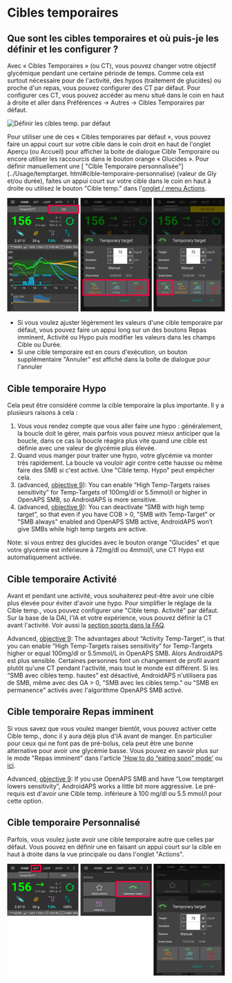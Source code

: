 # Cibles temporaires

## Que sont les cibles temporaires et où puis-je les définir et les configurer ?

Avec « Cibles Temporaires » (ou CT), vous pouvez changer votre objectif glycémique pendant une certaine période de temps. Comme cela est surtout nécessaire pour de l'activité, des hypos (traitement de glucides) ou proche d'un repas, vous pouvez configurer des CT par défaut. Pour configurer ces CT, vous pouvez accéder au menu situé dans le coin en haut à droite et aller dans Préférences -> Autres -> Cibles Temporaires par défaut.

![Définir les cibles temp. par défaut](../images/TempTarget_Default.png)

Pour utiliser une de ces « Cibles temporaires par défaut », vous pouvez faire un appui court sur votre cible dans le coin droit en haut de l'onglet Aperçu (ou Accueil) pour afficher la boite de dialogue Cible Temporaire ou encore utiliser les raccourcis dans le bouton orange « Glucides ». Pour définir manuellement une [ "Cible Temporaire personnalisée"](../Usage/temptarget. html#cible-temporaire-personnalise) (valeur de Gly et/ou durée), faites un appui court sur votre cible dans le coin en haut à droite ou utilisez le bouton "Cible temp." dans l'[onglet / menu Actions](../Configuration/Config-Builder#actions).

![Définir une cible temp.](../images/TempTarget_Set2.png)

- Si vous voulez ajuster légèrement les valeurs d'une cible temporaire par défaut, vous pouvez faire un appui long sur un des boutons Repas imminent, Activité ou Hypo puis modifier les valeurs dans les champs Cible ou Durée.
- Si une cible temporaire est en cours d'exécution, un bouton supplémentaire "Annuler" est affiché dans la boîte de dialogue pour l'annuler

## Cible temporaire Hypo

Cela peut être considéré comme la cible temporaire la plus importante. Il y a plusieurs raisons à cela :

1. Vous vous rendez compte que vous aller faire une hypo : généralement, la boucle doit le gérer, mais parfois vous pouvez mieux anticiper que la boucle, dans ce cas la boucle réagira plus vite quand une cible est définie avec une valeur de glycémie plus élevée.
2. Quand vous manger pour traiter une hypo, votre glycémie va monter très rapidement. La boucle va vouloir agir contre cette hausse ou même faire des SMB si c'est activé. Une "Cible temp. Hypo" peut empêcher cela. 
3. (advanced, [objective 9](../Usage/Objectives#objective-9-enabling-additional-oref1-features-for-daytime-use-such-as-super-micro-bolus-smb)): You can enable “High Temp-Targets raises sensitivity” for Temp-Targets of 100mg/dl or 5.5mmol/l or higher in OpenAPS SMB, so AndroidAPS is more sensitive.
4. (advanced, [objective 9](../Usage/Objectives#objective-9-enabling-additional-oref1-features-for-daytime-use-such-as-super-micro-bolus-smb)): You can deactivate “SMB with high temp target”, so that even if you have COB > 0, "SMB with Temp-Target" or "SMB always" enabled and OpenAPS SMB active, AndroidAPS won’t give SMBs while high temp targets are active. 

Note: si vous entrez des glucides avec le bouton orange "Glucides" et que votre glycémie est inférieure à 72mg/dl ou 4mmol/l, une CT Hypo est automatiquement activée.

## Cible temporaire Activité

Avant et pendant une activité, vous souhaiterez peut-être avoir une cible plus élevée pour éviter d'avoir une hypo. Pour simplifier le réglage de la Cible temp., vous pouvez configurer une "Cible temp. Activité" par défaut. Sur la base de la DAI, l'IA et votre expérience, vous pouvez définir la CT avant l'activité. Voir aussi la [section sports dans la FAQ](../Getting-Started/FAQ#sports).

Advanced, [objective 9](../Usage/Objectives#objective-9-enabling-additional-oref1-features-for-daytime-use-such-as-super-micro-bolus-smb): The advantages about “Activity Temp-Target”, is that you can enable “High Temp-Targets raises sensitivity” for Temp-Targets higher or equal 100mg/dl or 5.5mmol/L in OpenAPS SMB. Alors AndroidAPS est plus sensible. Certaines personnes font un changement de profil avant plutôt qu'une CT pendant l'activité, mais tout le monde est différent. Si les “SMB avec cibles temp. hautes” est désactivé, AndroidAPS n'utilisera pas de SMB, même avec des GA > 0, "SMB avec les cibles temp." ou "SMB en permanence" activés avec l'algorithme OpenAPS SMB activé.

## Cible temporaire Repas imminent

Si vous savez que vous voulez manger bientôt, vous pouvez activer cette Cible temp., donc il y aura déjà plus d'IA avant de manger. En particulier pour ceux qui ne font pas de pré-bolus, cela peut être une bonne alternative pour avoir une glycémie basse. Vous pouvez en savoir plus sur le mode "Repas imminent" dans l'article ['How to do “eating soon” mode'](https://diyps.org/2015/03/26/how-to-do-eating-soon-mode-diyps-lessons-learned/) ou [ici](https://diyps.org/tag/eating-soon-mode/).

Advanced, [objective 9](../Usage/Objectives#objective-9-enabling-additional-oref1-features-for-daytime-use-such-as-super-micro-bolus-smb): If you use OpenAPS SMB and have “Low temptarget lowers sensitivity”, AndroidAPS works a little bit more aggressive. Le pré-requis est d'avoir une Cible temp. inférieure à 100 mg/dl ou 5.5 mmol/l pour cette option.

## Cible temporaire Personnalisé

Parfois, vous voulez juste avoir une cible temporaire autre que celles par défaut. Vous pouvez en définir une en faisant un appui court sur la cible en haut à droite dans la vue principale ou dans l'onglet "Actions".

![Définir une cible temp. via l'onglet Action](../images/TempTarget_ActionTab.png)